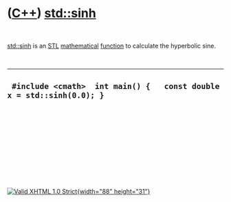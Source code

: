 



 

 

 

 

 

([C++](Cpp.htm)) [std::sinh](CppSinh.htm)
=========================================

 

[std::sinh](CppSinh.htm) is an [STL](CppStl.htm)
[mathematical](CppMath.htm) [function](CppFunction.htm) to calculate the
hyperbolic sine.

 

  ------------------------------------------------------------------------
  ` #include <cmath>  int main() {   const double x = std::sinh(0.0); }`
  ------------------------------------------------------------------------

 

 

 

 

 





 

[![Valid XHTML 1.0 Strict](valid-xhtml10.png){width="88"
height="31"}](http://validator.w3.org/check?uri=referer)
